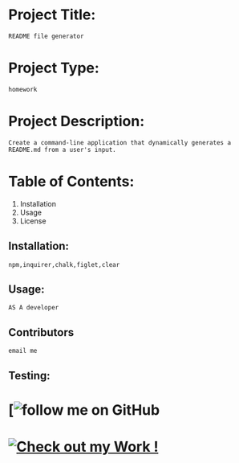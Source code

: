 
       
# Project Title: 
    README file generator

# Project Type:
    homework

# Project Description:
    Create a command-line application that dynamically generates a README.md from a user's input.

# Table of Contents:
1. Installation
2. Usage
3. License

## Installation:
    npm,inquirer,chalk,figlet,clear

## Usage:
    AS A developer

## Contributors
    email me

## Testing:
    

# [![follow me on GitHub](https://img.shields.io/github/followers/NicoleGeorge?label=Follow%20me%20on%20GitHub&logoColor=%23FF4901&style=social)
# [![Check out my Work !](https://img.shields.io/badge/View%20Portfolio-check%20it%20out-%23ffd1d4)](https://NicoleGeorge.github.io/my-portfolio/)
